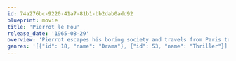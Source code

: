 ```yaml
---
id: 74a276bc-9220-41a7-81b1-bb2dab0add92
blueprint: movie
title: 'Pierrot le Fou'
release_date: '1965-08-29'
overview: 'Pierrot escapes his boring society and travels from Paris to the Mediterranean Sea with Marianne, a girl chased by hit-men from Algeria. They lead an unorthodox life, always on the run.'
genres: '[{"id": 18, "name": "Drama"}, {"id": 53, "name": "Thriller"}]'
---
```


